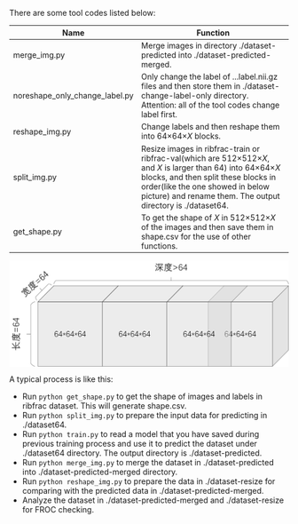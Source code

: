 There are some tool codes listed below:

| Name                           | Function                                                     |
| ------------------------------ | ------------------------------------------------------------ |
| merge_img.py                   | Merge images in directory ./dataset-predicted into ./dataset-predicted-merged. |
| noreshape_only_change_label.py | Only change the label of ...label.nii.gz files and then store them in ./dataset-change-label-only directory. Attention: all of the tool codes change label first. |
| reshape_img.py                 | Change labels and then reshape them into 64$\times$64$\times$$X$ blocks. |
| split_img.py                   | Resize images in ribfrac-train or ribfrac-val(which are 512$\times$512$\times X$, and $X$ is larger than 64) into 64$\times$64$\times$$X$ blocks, and then split these blocks in order(like the one showed in below picture) and rename them.  The output directory is ./dataset64. |
| get_shape.py                   | To get the shape of $X$ in 512$\times$512$\times X$ of the images and then save them in shape.csv for the use of other functions. |

<img src='./crop64.jpg' align='center'>

A typical process is like this:

- Run `python get_shape.py` to get the shape of images and labels in ribfrac dataset. This will generate shape.csv.
- Run `python split_img.py` to prepare the input data for predicting in ./dataset64. 
- Run `python train.py` to read a model that you have saved during previous training process and use it to predict the dataset under ./dataset64 directory. The output directory is ./dataset-predicted.
- Run `python merge_img.py` to merge the dataset in ./dataset-predicted into ./dataset-predicted-merged directory.
- Run `python reshape_img.py` to prepare the data in ./dataset-resize for comparing with the predicted data in ./dataset-predicted-merged.
- Analyze the dataset in ./dataset-predicted-merged and ./dataset-resize for FROC checking.

